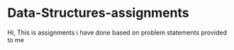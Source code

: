 # Data-Structures-assignments
Hi, This is assignments i have done based on problem statements provided to me
